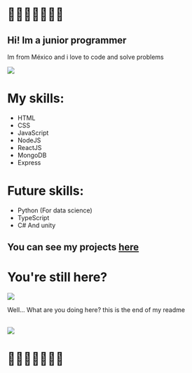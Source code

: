 # 🌸🌸🌸🌸🌸🌸🌸

## Hi! Im a junior programmer
Im from México and i love to code and solve problems

<img src="https://i.pinimg.com/236x/b1/19/72/b1197234db7e624b8bc09974d003627b.jpg"> </img>

# My skills: 

<ul>

  <li>
    HTML
  </li>
  <li>
    CSS
  </li>
  <li>
    JavaScript
  </li>
  <li>
    NodeJS
  </li>
  <li>
    ReactJS
  </li>
  <li>
    MongoDB
  </li>
  <li>
    Express
  </li>
  
  
</ul>

# Future skills: 

<ul>
  <li>Python (For data science)</li>
  <li>TypeScript</li>
  <li>C# And unity</li>
</ul>

## You can see my projects <a href="https://github.com/picsacoder?tab=repositories">here</a>

# You're still here?



<img src="https://i.kym-cdn.com/photos/images/original/000/927/579/200.jpg"> </img> 

<p>Well... What are you doing here? this is the end of my readme </p>

<br>
<img src="https://media0.giphy.com/media/eWX7wvGmRQxzi/200.gif"> </img>


<h1>🌸🌸🌸🌸🌸🌸🌸 <h1>
